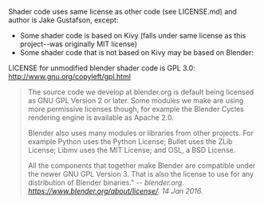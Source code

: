 Shader code uses same license as other code (see LICENSE.md) and author is Jake Gustafson,
except:
* Some shader code is based on Kivy (falls under same license as this project--was originally MIT license)
* Some shader code that is not based on Kivy may be based on Blender:

LICENSE for unmodified blender shader code is GPL 3.0:
http://www.gnu.org/copyleft/gpl.html

>The source code we develop at blender.org is default being licensed as GNU GPL Version 2 or later. Some modules we make are using more permissive licenses though, for example the Blender Cycles rendering engine is available as Apache 2.0.
>
>Blender also uses many modules or libraries from other projects. For example Python uses the Python License; Bullet uses the ZLib License; Libmv uses the MIT License; and OSL, a BSD License.
>
>All the components that together make Blender are compatible under the newer GNU GPL Version 3. That is also the license to use for any distribution of Blender binaries."
>-- <cite>blender.org. <https://www.blender.org/about/license/>. 14 Jan 2016.</cite>
